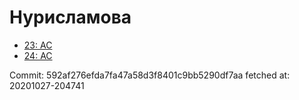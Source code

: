 # Нурисламова
- [23: AC](23.md)
- [24: AC](24.md)

Commit: 592af276efda7fa47a58d3f8401c9bb5290df7aa
 fetched at: 20201027-204741
